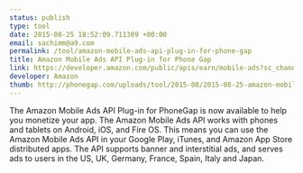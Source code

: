 ```yaml
---
status: publish
type: tool
date: 2015-08-25 18:52:09.711389 +00:00
email: sachimm@a9.com
permalink: /tool/amazon-mobile-ads-api-plug-in-for-phone-gap
title: Amazon Mobile Ads API Plug-in for Phone Gap
link: https://developer.amazon.com/public/apis/earn/mobile-ads?sc_channel=Partner&sc_brand=Mobile_Ads&sc_segment=Devs&sc_publisher=PhoneGap&sc_WW&
developer: Amazon
thumb: http://phonegap.com/uploads/tool/2015-08/2015-08-25-amazon-mobile-ads-api-plug-in-for-phone-gap.png
---
```


The Amazon Mobile Ads API Plug-in for PhoneGap is now available to help you monetize your app. The Amazon Mobile Ads API works with phones and tablets on Android, iOS, and Fire OS. This means you can use the Amazon Mobile Ads API in your Google Play, iTunes, and Amazon App Store distributed apps. The API supports banner and interstitial ads, and serves ads to users in the US, UK, Germany, France, Spain, Italy and Japan.
